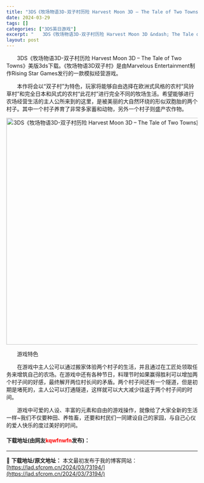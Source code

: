 ```yaml
---
title: "3DS《牧场物语3D-双子村历险 Harvest Moon 3D – The Tale of Two Towns》美版3ds下载"
date: 2024-03-29
tags: []
categories: ["3DS英日游戏"]
excerpt: "　　3DS《牧场物语3D-双子村历险 Harvest Moon 3D &ndash; The Tale of Two Towns》美版3ds下载。《牧场物语3D双子村》是由Marvelous Entertainment制作Rising Star Games发行的一款模拟经营游戏。 　　本作将会以&amp;l&hellip;"
layout: post
---
```


 <p>　　3DS《牧场物语3D-双子村历险 Harvest Moon 3D &ndash; The Tale of Two Towns》美版3ds下载。《牧场物语3D双子村》是由Marvelous Entertainment制作Rising Star Games发行的一款模拟经营游戏。</p> <p>　　本作将会以&ldquo;双子村&rdquo;为特色，玩家将能够自由选择在欧洲式风格的农村&ldquo;风铃草村&rdquo;和完全日本和风式的农村&ldquo;此花村&rdquo;进行完全不同的牧场生活。希望能够进行农场经营生活的主人公所来到的这里，是被美丽的大自然环绕的形似双胞胎的两个村子。其中一个村子养育了非常多家蓄和动物，另外一个村子则盛产农作物。</p> <p align="center"><img align="" border="0" src="https://lad.sfcrom.cn/wp-content/uploads/2024/03/20240329_660622cdc1b1d.png" width="598" alt="3DS《牧场物语3D-双子村历险 Harvest Moon 3D – The Tale of Two Towns》美版3ds下载" /></p> <p>　　游戏特色</p> <p>　　在游戏中主人公可以通过搬家体验两个村子的生活，并且通过在工匠处领取任务来增筑自己的农场。在游戏中还有各种节日，料理节时如果赢得胜利可以增加两个村子间的好感，最终解开两位村长间的矛盾。两个村子间还有一个隧道，但是初期是堵死的，主人公可以打通隧道，这样就可以大大减少往返于两个村子间的时间。</p> <p>　　游戏中可爱的人设、丰富的元素和自由的游戏操作，就像给了大家全新的生活一样~我们不仅要种田、养牲畜，还要和村民们一同建设自己的家园，与自己心仪的爱人快乐的度过美好的时间。</p> <p><h4>下载地址(由网友<font color="red">kqwfnwfn</font>发布)：</h4></p> 

---
📖 **下载地址/原文地址：** 本文最初发布于我的博客网站：[https://lad.sfcrom.cn/2024/03/73194/](https://lad.sfcrom.cn/2024/03/73194/)
